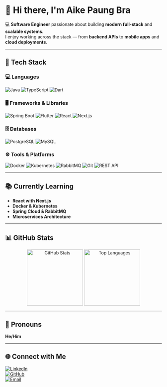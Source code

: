 # 👋 Hi there, I'm **Aike Paung Bra**

💻 **Software Engineer** passionate about building **modern full-stack** and **scalable systems**.  
I enjoy working across the stack — from **backend APIs** to **mobile apps** and **cloud deployments**.

---

## 🚀 Tech Stack

### 💻 Languages  
![Java](https://img.shields.io/badge/Java-%23ED8B00.svg?style=for-the-badge&logo=openjdk&logoColor=white)
![TypeScript](https://img.shields.io/badge/TypeScript-%23007ACC.svg?style=for-the-badge&logo=typescript&logoColor=white)
![Dart](https://img.shields.io/badge/Dart-%230175C2.svg?style=for-the-badge&logo=dart&logoColor=white)

### 🖥 Frameworks & Libraries  
![Spring Boot](https://img.shields.io/badge/Spring%20Boot-%236DB33F.svg?style=for-the-badge&logo=springboot&logoColor=white)
![Flutter](https://img.shields.io/badge/Flutter-%2302569B.svg?style=for-the-badge&logo=flutter&logoColor=white)
![React](https://img.shields.io/badge/React-%2361DAFB.svg?style=for-the-badge&logo=react&logoColor=black)
![Next.js](https://img.shields.io/badge/Next.js-%23000000.svg?style=for-the-badge&logo=nextdotjs&logoColor=white)

### 🗄 Databases  
![PostgreSQL](https://img.shields.io/badge/PostgreSQL-%23316192.svg?style=for-the-badge&logo=postgresql&logoColor=white)
![MySQL](https://img.shields.io/badge/MySQL-%234479A1.svg?style=for-the-badge&logo=mysql&logoColor=white)

### ⚙️ Tools & Platforms  
![Docker](https://img.shields.io/badge/Docker-%232496ED.svg?style=for-the-badge&logo=docker&logoColor=white)
![Kubernetes](https://img.shields.io/badge/Kubernetes-%23326CE5.svg?style=for-the-badge&logo=kubernetes&logoColor=white)
![RabbitMQ](https://img.shields.io/badge/RabbitMQ-%23FF6600.svg?style=for-the-badge&logo=rabbitmq&logoColor=white)
![Git](https://img.shields.io/badge/Git-%23F05033.svg?style=for-the-badge&logo=git&logoColor=white)
![REST API](https://img.shields.io/badge/REST-API-%23007EC6.svg?style=for-the-badge&logo=fastapi&logoColor=white)

---

## 📚 Currently Learning  
- **React with Next.js**  
- **Docker & Kubernetes**  
- **Spring Cloud & RabbitMQ**  
- **Microservices Architecture**

---

## 📊 GitHub Stats

<p align="center">
  <img height="180em" src="https://github-readme-stats.vercel.app/api?username=paung29&show_icons=true&theme=tokyonight" alt="GitHub Stats"/>
  <img height="180em" src="https://github-readme-stats.vercel.app/api/top-langs/?username=paung29&layout=compact&theme=tokyonight" alt="Top Languages"/>
</p>

---

## 💬 Pronouns  
**He/Him**

---

## 🌐 Connect with Me  
[![LinkedIn](https://img.shields.io/badge/LinkedIn-%230077B5.svg?style=for-the-badge&logo=linkedin&logoColor=white)](https://www.linkedin.com/in/aike-paung-bra-683256285/)  
[![GitHub](https://img.shields.io/badge/GitHub-%23121011.svg?style=for-the-badge&logo=github&logoColor=white)](https://github.com/paung29)  
[![Email](https://img.shields.io/badge/Email-%23D14836.svg?style=for-the-badge&logo=gmail&logoColor=white)](mailto:aikepaung767@gmail.com)
